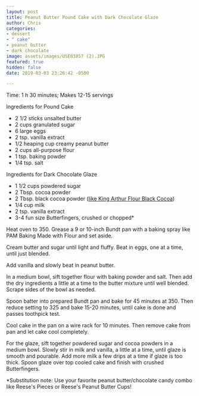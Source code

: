 ```yaml
---
layout: post
title: Peanut Butter Pound Cake with Dark Chocolate Glaze
author: Chris
categories:
- dessert
- " cake"
- peanut butter
- dark chocolate
image: assets/images/USE03857 (2).JPG
featured: true
hidden: false
date: 2019-03-03 23:26:42 -0500

---
```

Time: 1 h 30 minutes; Makes 12-15 servings

Ingredients for Pound Cake

* 2 1/2 sticks unsalted butter
* 2 cups granulated sugar
* 6 large eggs
* 2 tsp. vanilla extract
* 1/2 heaping cup creamy peanut butter
* 2 cups all-purpose flour
* 1 tsp. baking powder
* 1/4 tsp. salt

Ingredients for Dark Chocolate Glaze

* 1 1/2 cups powdered sugar
* 2 Tbsp. cocoa powder
* 2 Tbsp. black cocoa powder ([like King Arthur Flour Black Cocoa](https://www.kingarthurflour.com/shop/items/black-cocoa-12-oz))
* 1/4 cup milk
* 2 tsp. vanilla extract
* 3-4 fun size Butterfingers, crushed or chopped*

Heat oven to 350. Grease a 9 or 10-inch Bundt pan with a baking spray like PAM Baking Made with Flour and set aside.

Cream butter and sugar until light and fluffy. Beat in eggs, one at a time, until just blended.

Add vanilla and slowly beat in peanut butter.

In a medium bowl, sift together flour with baking powder and salt. Then add the dry ingredients a little at a time to the butter mixture until well blended. Scrape sides of the bowl as needed.

Spoon batter into prepared Bundt pan and bake for 45 minutes at 350. Then reduce setting to 325 and bake 15-20 minutes, until cake is done and passes toothpick test.

Cool cake in the pan on a wire rack for 10 minutes. Then remove cake from pan and let cake cool completely. 

For the glaze, sift together powdered sugar and cocoa powders in a medium bowl. Slowly stir in milk and vanilla, a little at a time, until glaze is smooth and pourable. Add more milk a few drips at a time if glaze is too thick. Spoon glaze over top cooled cake and finish with crushed Butterfingers.

\*Substitution note: Use your favorite peanut butter/chocolate candy combo like Reese's Pieces or Reese's Peanut Butter Cups! 